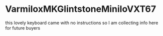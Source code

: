 # VarmiloxMKGlintstoneMiniloVXT67
this lovely keyboard came with no instructions so I am collecting info here for future buyers 
